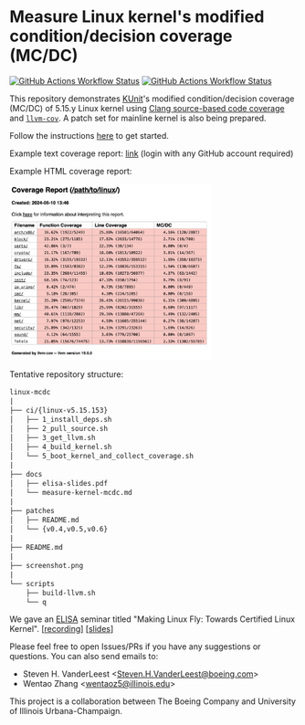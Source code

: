 # Measure Linux kernel's modified condition/decision coverage (MC/DC)

[![GitHub Actions Workflow Status](https://img.shields.io/github/actions/workflow/status/xlab-uiuc/linux-mcdc/llvm-trunk-linux-v5.15.153.yml?label=LLVM%20trunk%2BLinux%20v5.15.153)](https://github.com/xlab-uiuc/linux-mcdc/actions/workflows/llvm-trunk.yml)
[![GitHub Actions Workflow Status](https://img.shields.io/github/actions/workflow/status/xlab-uiuc/linux-mcdc/llvm-18.yml?label=LLVM%2018%2BLinux%20v5.15.153)](https://github.com/xlab-uiuc/linux-mcdc/actions/workflows/llvm-18.yml)

This repository demonstrates [KUnit](https://docs.kernel.org/dev-tools/kunit/index.html)'s
modified condition/decision coverage (MC/DC) of 5.15.y Linux kernel using
[Clang source-based code coverage](https://clang.llvm.org/docs/SourceBasedCodeCoverage.html)
and [`llvm-cov`](https://llvm.org/docs/CommandGuide/llvm-cov.html). A patch set
for mainline kernel is also being prepared.

<!--
Primary
development of the kernel patch set is being performed in the [xlab-uiuc/llvm-cov](https://github.com/xlab-uiuc/linux-cov)
project.
-->

Follow the instructions [here](docs/measure-kernel-mcdc.md) to get started.

Example text coverage report: [link](https://github.com/xlab-uiuc/linux-mcdc/actions/runs/10013137034/job/27681036852#step:8:7) (login with any GitHub account required)

Example HTML coverage report:

<img src="screenshot.png" width="70%">

Tentative repository structure:

```text
linux-mcdc
|
├── ci/{linux-v5.15.153}
│   ├── 1_install_deps.sh
│   ├── 2_pull_source.sh
│   ├── 3_get_llvm.sh
│   ├── 4_build_kernel.sh
│   └── 5_boot_kernel_and_collect_coverage.sh
|
├── docs
│   ├── elisa-slides.pdf
│   └── measure-kernel-mcdc.md
|
├── patches
│   ├── README.md
│   └── {v0.4,v0.5,v0.6}
|
├── README.md
|
├── screenshot.png
|
└── scripts
    ├── build-llvm.sh
    └── q
```

We gave an [ELISA](https://elisa.tech/) seminar titled "Making Linux Fly: Towards Certified Linux
Kernel".
[[recording](https://elisa.tech/blog/2024/05/28/making-linux-fly-towards-certified-linux-kernel/)]
[[slides](./docs/elisa-slides.pdf)]

Please feel free to open Issues/PRs if you have any suggestions or questions.
You can also send emails to:

- Steven H. VanderLeest \<Steven.H.VanderLeest@boeing.com\>
- Wentao Zhang \<wentaoz5@illinois.edu\>

This project is a collaboration between The Boeing Company and University of
Illinois Urbana-Champaign.

